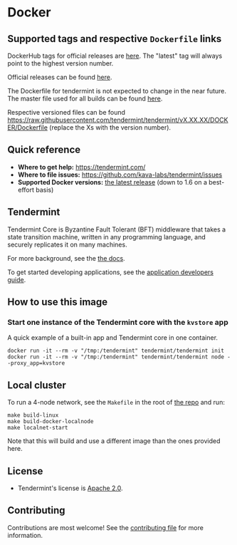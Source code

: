 # Docker

## Supported tags and respective `Dockerfile` links

DockerHub tags for official releases are [here](https://hub.docker.com/r/tendermint/tendermint/tags/). The "latest" tag will always point to the highest version number.

Official releases can be found [here](https://github.com/kava-labs/tendermint/releases).

The Dockerfile for tendermint is not expected to change in the near future. The master file used for all builds can be found [here](https://raw.githubusercontent.com/tendermint/tendermint/master/DOCKER/Dockerfile).

Respective versioned files can be found https://raw.githubusercontent.com/tendermint/tendermint/vX.XX.XX/DOCKER/Dockerfile (replace the Xs with the version number).

## Quick reference

- **Where to get help:** https://tendermint.com/
- **Where to file issues:** https://github.com/kava-labs/tendermint/issues
- **Supported Docker versions:** [the latest release](https://github.com/moby/moby/releases) (down to 1.6 on a best-effort basis)

## Tendermint

Tendermint Core is Byzantine Fault Tolerant (BFT) middleware that takes a state transition machine, written in any programming language, and securely replicates it on many machines.

For more background, see the [the docs](https://docs.tendermint.com/master/introduction/#quick-start).

To get started developing applications, see the [application developers guide](https://docs.tendermint.com/master/introduction/quick-start.html).

## How to use this image

### Start one instance of the Tendermint core with the `kvstore` app

A quick example of a built-in app and Tendermint core in one container.

```
docker run -it --rm -v "/tmp:/tendermint" tendermint/tendermint init
docker run -it --rm -v "/tmp:/tendermint" tendermint/tendermint node --proxy_app=kvstore
```

## Local cluster

To run a 4-node network, see the `Makefile` in the root of [the repo](https://github.com/kava-labs/tendermint/blob/master/Makefile) and run:

```
make build-linux
make build-docker-localnode
make localnet-start
```

Note that this will build and use a different image than the ones provided here.

## License

- Tendermint's license is [Apache 2.0](https://github.com/kava-labs/tendermint/blob/master/LICENSE).

## Contributing

Contributions are most welcome! See the [contributing file](https://github.com/kava-labs/tendermint/blob/master/CONTRIBUTING.md) for more information.
